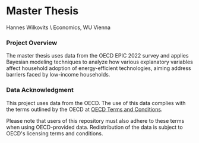 # Master Thesis
Hannes Wilkovits \\
Economics, WU Vienna

### Project Overview
The master thesis uses data from the OECD EPIC 2022 survey and applies Bayesian modeling techniques to analyze how various explanatory variables affect household adoption of energy-efficient technologies, aiming address barriers faced by low-income households.

### Data Acknowledgment
This project uses data from the OECD. The use of this data complies with the terms outlined by the OECD at [OECD Terms and Conditions](https://www.oecd.org/en/about/terms-conditions.html).

Please note that users of this repository must also adhere to these terms when using OECD-provided data. Redistribution of the data is subject to OECD's licensing terms and conditions.


